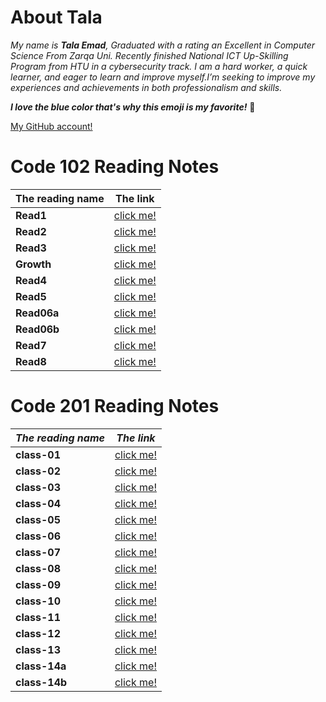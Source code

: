 # About Tala

*My name is **Tala Emad**, Graduated with a rating an Excellent in Computer Science From Zarqa Uni. Recently finished National ICT Up-Skilling Program from HTU in a cybersecurity track. I am a hard worker, a quick learner, and eager to learn and improve myself.I’m seeking to improve my experiences and achievements in both professionalism and skills.*

***I love the blue color that's why this emoji is my favorite!***  :blue_heart:

[My GitHub account!](https://github.com/talaemad)

# Code 102 Reading Notes

**The reading name** | **The link**
-----------------|----------- 
**Read1** | [click me!](https://talaemad.github.io/reading-notes/Read1)
**Read2**| [click me!](https://talaemad.github.io/reading-notes/Read2)
**Read3** | [click me!](https://talaemad.github.io/reading-notes/Read3)
**Growth** | [click me!](https://talaemad.github.io/reading-notes/Growth)
**Read4** | [click me!](https://talaemad.github.io/reading-notes/Read4)
**Read5** | [click me!](https://talaemad.github.io/reading-notes/Read5)
**Read06a**| [click me!](https://talaemad.github.io/reading-notes/Read06a)
**Read06b** | [click me!](https://talaemad.github.io/reading-notes/Read06b)
**Read7** | [click me!](https://talaemad.github.io/reading-notes/Read7)
**Read8** | [click me!](https://talaemad.github.io/reading-notes/Read8)

# Code 201 Reading Notes 

**_The reading name_** | **_The link_**
-----------------|-----------
**class-01**| [click me!](https://talaemad.github.io/reading-notes/class-01)
**class-02**| [click me!](https://talaemad.github.io/reading-notes/class-02)
**class-03**| [click me!](https://talaemad.github.io/reading-notes/class-03)
**class-04**| [click me!](https://talaemad.github.io/reading-notes/class-04)
**class-05**| [click me!](https://talaemad.github.io/reading-notes/class-05)
**class-06**| [click me!](https://talaemad.github.io/reading-notes/class-06)
**class-07**| [click me!](https://talaemad.github.io/reading-notes/class-07)
**class-08**| [click me!](https://talaemad.github.io/reading-notes/class-08)
**class-09**| [click me!](https://talaemad.github.io/reading-notes/class-09)
**class-10** | [click me!](https://talaemad.github.io/reading-notes/class-10)
**class-11** | [click me!](https://talaemad.github.io/reading-notes/class-11)
**class-12** | [click me!](https://talaemad.github.io/reading-notes/class-12)
**class-13** | [click me!](https://talaemad.github.io/reading-notes/class-13)
**class-14a** | [click me!](https://talaemad.github.io/reading-notes/class-14a)
**class-14b** | [click me!](https://talaemad.github.io/reading-notes/class-14b)
